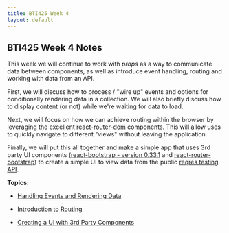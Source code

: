 ```yaml
---
title: BTI425 Week 4
layout: default
---
```


## BTI425 Week 4 Notes

This week we will continue to work with *props* as a way to communicate data between components, as well as introduce event handling, routing and working with data from an API. 

First, we will discuss how to process / "wire up" events and options for conditionally rendering data in a collection.  We will also briefly discuss how to display content (or not) while we're waiting for data to load.  

Next, we will focus on how we can achieve routing within the browser by leveraging the excellent [react-router-dom](https://www.npmjs.com/package/react-router-dom) components.  This will allow uses to quickly navigate to different "views" without leaving the application.

Finally, we will put this all together and make a simple app that uses 3rd party UI components ([react-bootstrap - version 0.33.1](https://react-bootstrap-v3.netlify.com/) and [react-router-bootstrap](https://www.npmjs.com/package/react-router-bootstrap)) to create a simple UI to view data from the public [reqres testing API](https://reqres.in/).


**Topics:**

* [Handling Events and Rendering Data](react-events-and-data)

* [Introduction to Routing](react-routing)

* [Creating a UI with 3rd Party Components](react-components-2)

<br>
